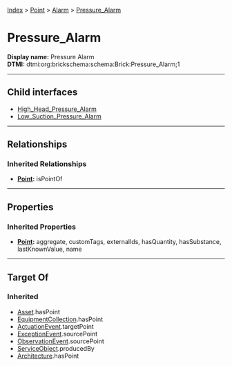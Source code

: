 [Index](../../../Index.md) > [Point](../../Point.md) > [Alarm](../Alarm.md) > [Pressure_Alarm](#)
# Pressure_Alarm

**Display name:** Pressure Alarm<br />
**DTMI:** dtmi:org:brickschema:schema:Brick:Pressure_Alarm;1

---

## Child interfaces
* [High_Head_Pressure_Alarm](High_Head_Pressure_Alarm.md)
* [Low_Suction_Pressure_Alarm](Low_Suction_Pressure_Alarm.md)

---

## Relationships

### Inherited Relationships
* **[Point](../../Point.md):** isPointOf

---

## Properties

### Inherited Properties
* **[Point](../../Point.md):** aggregate, customTags, externalIds, hasQuantity, hasSubstance, lastKnownValue, name

---

## Target Of
### Inherited
* [Asset](../../../Asset/Asset.md).hasPoint
* [EquipmentCollection](../../../Collection/EquipmentCollection.md).hasPoint
* [ActuationEvent](../../../Event/PointEvent/ActuationEvent.md).targetPoint
* [ExceptionEvent](../../../Event/PointEvent/ExceptionEvent.md).sourcePoint
* [ObservationEvent](../../../Event/PointEvent/ObservationEvent.md).sourcePoint
* [ServiceObject](../../../Information/ServiceObject/ServiceObject.md).producedBy
* [Architecture](../../../Space/Architecture/Architecture.md).hasPoint
